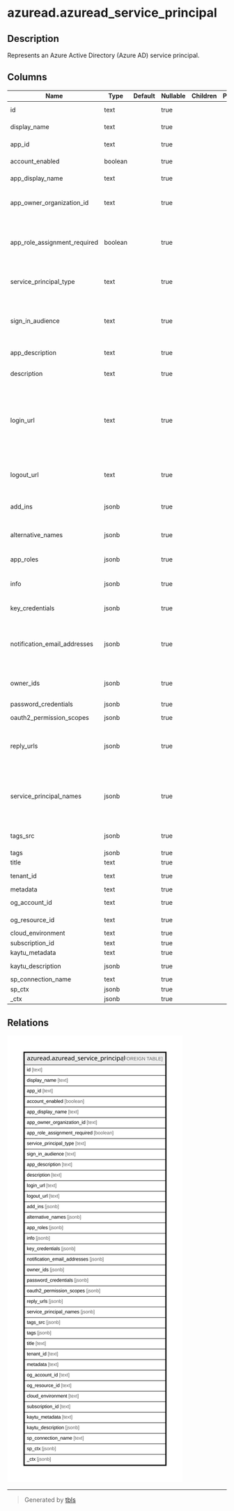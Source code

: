 # azuread.azuread_service_principal

## Description

Represents an Azure Active Directory (Azure AD) service principal.

## Columns

| Name | Type | Default | Nullable | Children | Parents | Comment |
| ---- | ---- | ------- | -------- | -------- | ------- | ------- |
| id | text |  | true |  |  | The unique identifier for the service principal. |
| display_name | text |  | true |  |  | The display name for the service principal. |
| app_id | text |  | true |  |  | The unique identifier for the associated application (its appId property). |
| account_enabled | boolean |  | true |  |  | true if the service principal account is enabled; otherwise, false. |
| app_display_name | text |  | true |  |  | The display name exposed by the associated application. |
| app_owner_organization_id | text |  | true |  |  | Contains the tenant id where the application is registered. This is applicable only to service principals backed by applications. |
| app_role_assignment_required | boolean |  | true |  |  | Specifies whether users or other service principals need to be granted an app role assignment for this service principal before users can sign in or apps can get tokens. The default value is false. |
| service_principal_type | text |  | true |  |  | Identifies whether the service principal represents an application, a managed identity, or a legacy application. This is set by Azure AD internally. |
| sign_in_audience | text |  | true |  |  | Specifies the Microsoft accounts that are supported for the current application. Supported values are: AzureADMyOrg, AzureADMultipleOrgs, AzureADandPersonalMicrosoftAccount, PersonalMicrosoftAccount. |
| app_description | text |  | true |  |  | The description exposed by the associated application. |
| description | text |  | true |  |  | Free text field to provide an internal end-user facing description of the service principal. |
| login_url | text |  | true |  |  | Specifies the URL where the service provider redirects the user to Azure AD to authenticate. Azure AD uses the URL to launch the application from Microsoft 365 or the Azure AD My Apps. When blank, Azure AD performs IdP-initiated sign-on for applications configured with SAML-based single sign-on. |
| logout_url | text |  | true |  |  | Specifies the URL that will be used by Microsoft's authorization service to logout an user using OpenId Connect front-channel, back-channel or SAML logout protocols. |
| add_ins | jsonb |  | true |  |  | Defines custom behavior that a consuming service can use to call an app in specific contexts. |
| alternative_names | jsonb |  | true |  |  | Used to retrieve service principals by subscription, identify resource group and full resource ids for managed identities. |
| app_roles | jsonb |  | true |  |  | The roles exposed by the application which this service principal represents. |
| info | jsonb |  | true |  |  | Basic profile information of the acquired application such as app's marketing, support, terms of service and privacy statement URLs. |
| key_credentials | jsonb |  | true |  |  | The collection of key credentials associated with the service principal. |
| notification_email_addresses | jsonb |  | true |  |  | Specifies the list of email addresses where Azure AD sends a notification when the active certificate is near the expiration date. This is only for the certificates used to sign the SAML token issued for Azure AD Gallery applications. |
| owner_ids | jsonb |  | true |  |  | Id of the owners of the application. The owners are a set of non-admin users who are allowed to modify this object. |
| password_credentials | jsonb |  | true |  |  | Represents a password credential associated with a service principal. |
| oauth2_permission_scopes | jsonb |  | true |  |  | The published permission scopes. |
| reply_urls | jsonb |  | true |  |  | The URLs that user tokens are sent to for sign in with the associated application, or the redirect URIs that OAuth 2.0 authorization codes and access tokens are sent to for the associated application. |
| service_principal_names | jsonb |  | true |  |  | Contains the list of identifiersUris, copied over from the associated application. Additional values can be added to hybrid applications. These values can be used to identify the permissions exposed by this app within Azure AD. |
| tags_src | jsonb |  | true |  |  | Custom strings that can be used to categorize and identify the service principal. |
| tags | jsonb |  | true |  |  | A map of tags for the resource. |
| title | text |  | true |  |  | Title of the resource. |
| tenant_id | text |  | true |  |  | The Azure Tenant ID where the resource is located. |
| metadata | text |  | true |  |  | Metadata of the Azure resource |
| og_account_id | text |  | true |  |  | The Platform Account ID in which the resource is located. |
| og_resource_id | text |  | true |  |  | The unique ID of the resource in opengovernance. |
| cloud_environment | text |  | true |  |  |  |
| subscription_id | text |  | true |  |  |  |
| kaytu_metadata | text |  | true |  |  |  |
| kaytu_description | jsonb |  | true |  |  | The full model description of the resource |
| sp_connection_name | text |  | true |  |  | Steampipe connection name. |
| sp_ctx | jsonb |  | true |  |  | Steampipe context in JSON form. |
| _ctx | jsonb |  | true |  |  | Steampipe context in JSON form. |

## Relations

![er](azuread.azuread_service_principal.svg)

---

> Generated by [tbls](https://github.com/k1LoW/tbls)
